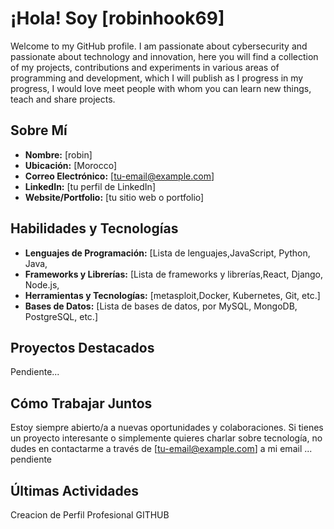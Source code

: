 # ¡Hola! Soy [robinhook69]

Welcome to my GitHub profile. I am passionate about cybersecurity and passionate about technology and innovation, here you will find a collection of my projects, contributions and experiments in various areas of programming and development, which I will publish as I progress in my progress, I would love meet people with whom you can learn new things, teach and share projects.


## Sobre Mí

- **Nombre:** [robin]
- **Ubicación:** [Morocco]
- **Correo Electrónico:** [tu-email@example.com]
- **LinkedIn:** [tu perfil de LinkedIn]
- **Website/Portfolio:** [tu sitio web o portfolio]

## Habilidades y Tecnologías
- **Lenguajes de Programación:** [Lista de lenguajes,JavaScript, Python, Java,
- **Frameworks y Librerías:** [Lista de frameworks y librerías,React, Django, Node.js,
- **Herramientas y Tecnologías:** [metasploit,Docker, Kubernetes, Git, etc.]
- **Bases de Datos:** [Lista de bases de datos, por MySQL, MongoDB, PostgreSQL, etc.]

## Proyectos Destacados

Pendiente...

## Cómo Trabajar Juntos

Estoy siempre abierto/a a nuevas oportunidades y colaboraciones. Si tienes un proyecto interesante o simplemente quieres charlar sobre tecnología, no dudes en contactarme a través de [tu-email@example.com] a mi email ... pendiente

## Últimas Actividades

Creacion de Perfil Profesional GITHUB
